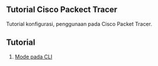 ## Tutorial Cisco Packect Tracer
Tutorial konfigurasi, penggunaan pada Cisco Packet Tracer.

## Tutorial
1. [Mode pada CLI](tutor/)









